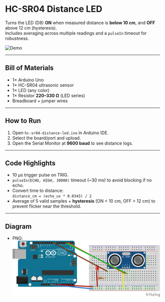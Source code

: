 # HC-SR04 Distance LED

Turns the LED (D8) **ON** when measured distance is **below 10 cm**, and **OFF** above 12 cm (hysteresis).  
Includes averaging across multiple readings and a `pulseIn` timeout for robustness.

![Demo](media/demo.gif)

---
## Bill of Materials

- 1× Arduino Uno 
- 1× HC-SR04 ultrasonic sensor
- 1× LED (any color)
- 1× Resistor **220–330 Ω** (LED series)
- Breadboard + jumper wires

---

## How to Run

1. Open `hc-sr04-distance-led.ino` in Arduino IDE.
2. Select the board/port and upload.
3. Open the Serial Monitor at **9600 baud** to see distance logs.

---

## Code Highlights

- 10 µs trigger pulse on TRIG.
- `pulseIn(ECHO, HIGH, 30000)` timeout (~30 ms) to avoid blocking if no echo.
- Convert time to distance:  
  `distance_cm = (echo_us * 0.0343) / 2`
- Average of 5 valid samples + **hysteresis** (ON < 10 cm, OFF > 12 cm) to prevent flicker near the threshold.

---

## Diagram
- PNG: ![`media/sketch.png`](media/sketch.png)
